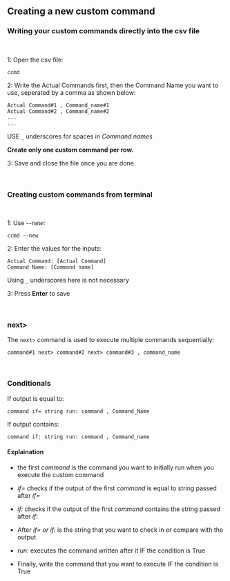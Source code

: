 ## Creating a new custom command

### Writing your custom commands directly into the csv file
<br>

1: Open the csv file:

```
ccmd
```

2: Write the Actual Commands first, then the Command Name you want to use, seperated by a comma as shown below:


```
Actual Command#1 , Command_name#1
Actual Command#2 , Command_name#2
...
...
```
USE `_` underscores for spaces in *Command names*

**Create only one custom command per row.**


3: Save and close the file once you are done.

<br>

### Creating custom commands from terminal
<br>

1: Use *--new*:

```
ccmd --new
```

2: Enter the values for the inputs:

```
Actual Command: [Actual Command]
Command Name: [Command name]
```

Using `_` underscores here is not necessary

3: Press **Enter** to save

<br>

### next>

The `next>` command is used to execute multiple commands sequentially:

```
command#1 next> command#2 next> command#3 , command_name
```

<br>

### Conditionals


If output is equal to:

```
command if= string run: command , Command_Name
```

If output contains:

```
command if: string run: command , Command_name
```

#### Explaination
- the first *command* is the command you want to initially run when you execute the custom command

- *if=* checks if the output of the first *command* is equal to string passed after *if=*

- *if:* checks if the output of the first *command* contains the string passed after *if:*

- After *if= or if:* is the string that you want to check in *or* compare with the output

- *run:* executes the command written after it IF the condition is True

- Finally, write the command that you want to execute IF the condition is True
